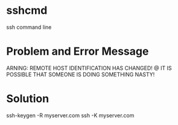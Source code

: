 # sshcmd
ssh command line


# Problem and Error Message
ARNING: REMOTE HOST IDENTIFICATION HAS CHANGED!     @
IT IS POSSIBLE THAT SOMEONE IS DOING SOMETHING NASTY!
# Solution
ssh-keygen -R myserver.com
ssh -K myserver.com

